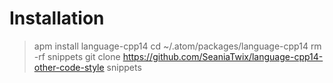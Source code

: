 # Installation

> apm install language-cpp14
> cd ~/.atom/packages/language-cpp14
> rm -rf snippets
> git clone https://github.com/SeaniaTwix/language-cpp14-other-code-style snippets
